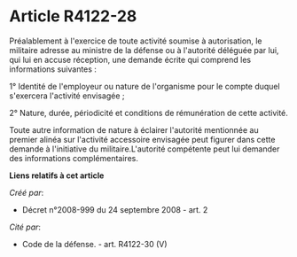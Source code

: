 # Article R4122-28

Préalablement à l'exercice de toute activité soumise à autorisation, le militaire adresse au ministre de la défense ou à
l'autorité déléguée par lui, qui lui en accuse réception, une demande écrite qui comprend les informations suivantes : 

1° Identité de l'employeur ou nature de l'organisme pour le compte duquel s'exercera l'activité envisagée ; 

2° Nature, durée, périodicité et conditions de rémunération de cette activité. 

Toute autre information de nature à éclairer l'autorité mentionnée au premier alinéa sur l'activité accessoire envisagée peut
figurer dans cette demande à l'initiative du militaire.L'autorité compétente peut lui demander des informations
complémentaires.

**Liens relatifs à cet article**

_Créé par_:

  - Décret n°2008-999 du 24 septembre 2008 - art. 2

_Cité par_:

  - Code de la défense. - art. R4122-30 (V)
